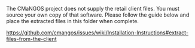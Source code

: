 The CMaNGOS project does not supply the retail client files. You must source your own copy of that software. Please follow the guide below and place the extracted files in this folder when complete.

https://github.com/cmangos/issues/wiki/Installation-Instructions#extract-files-from-the-client